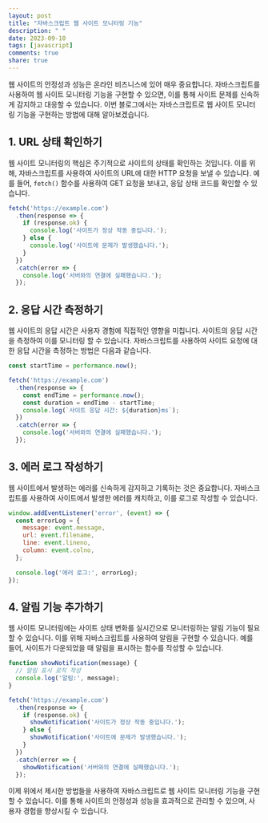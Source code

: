 ```yaml
---
layout: post
title: "자바스크립트 웹 사이트 모니터링 기능"
description: " "
date: 2023-09-10
tags: [javascript]
comments: true
share: true
---
```


웹 사이트의 안정성과 성능은 온라인 비즈니스에 있어 매우 중요합니다. 자바스크립트를 사용하여 웹 사이트 모니터링 기능을 구현할 수 있으면, 이를 통해 사이트 문제를 신속하게 감지하고 대응할 수 있습니다. 이번 블로그에서는 자바스크립트로 웹 사이트 모니터링 기능을 구현하는 방법에 대해 알아보겠습니다.

## 1. URL 상태 확인하기

웹 사이트 모니터링의 핵심은 주기적으로 사이트의 상태를 확인하는 것입니다. 이를 위해, 자바스크립트를 사용하여 사이트의 URL에 대한 HTTP 요청을 보낼 수 있습니다. 예를 들어, `fetch()` 함수를 사용하여 GET 요청을 보내고, 응답 상태 코드를 확인할 수 있습니다.

```javascript
fetch('https://example.com')
  .then(response => {
    if (response.ok) {
      console.log('사이트가 정상 작동 중입니다.');
    } else {
      console.log('사이트에 문제가 발생했습니다.');
    }
  })
  .catch(error => {
    console.log('서버와의 연결에 실패했습니다.');
  });
```

## 2. 응답 시간 측정하기

웹 사이트의 응답 시간은 사용자 경험에 직접적인 영향을 미칩니다. 사이트의 응답 시간을 측정하여 이를 모니터링 할 수 있습니다. 자바스크립트를 사용하여 사이트 요청에 대한 응답 시간을 측정하는 방법은 다음과 같습니다.

```javascript
const startTime = performance.now();

fetch('https://example.com')
  .then(response => {
    const endTime = performance.now();
    const duration = endTime - startTime;
    console.log(`사이트 응답 시간: ${duration}ms`);
  })
  .catch(error => {
    console.log('서버와의 연결에 실패했습니다.');
  });
```

## 3. 에러 로그 작성하기

웹 사이트에서 발생하는 에러를 신속하게 감지하고 기록하는 것은 중요합니다. 자바스크립트를 사용하여 사이트에서 발생한 에러를 캐치하고, 이를 로그로 작성할 수 있습니다.

```javascript
window.addEventListener('error', (event) => {
  const errorLog = {
    message: event.message,
    url: event.filename,
    line: event.lineno,
    column: event.colno,
  };
  
  console.log('에러 로그:', errorLog);
});
```

## 4. 알림 기능 추가하기

웹 사이트 모니터링에는 사이트 상태 변화를 실시간으로 모니터링하는 알림 기능이 필요할 수 있습니다. 이를 위해 자바스크립트를 사용하여 알림을 구현할 수 있습니다. 예를 들어, 사이트가 다운되었을 때 알림을 표시하는 함수를 작성할 수 있습니다.

```javascript
function showNotification(message) {
  // 알림 표시 로직 작성
  console.log('알림:', message);
}

fetch('https://example.com')
  .then(response => {
    if (response.ok) {
      showNotification('사이트가 정상 작동 중입니다.');
    } else {
      showNotification('사이트에 문제가 발생했습니다.');
    }
  })
  .catch(error => {
    showNotification('서버와의 연결에 실패했습니다.');
  });
```

이제 위에서 제시한 방법들을 사용하여 자바스크립트로 웹 사이트 모니터링 기능을 구현할 수 있습니다. 이를 통해 사이트의 안정성과 성능을 효과적으로 관리할 수 있으며, 사용자 경험을 향상시킬 수 있습니다.